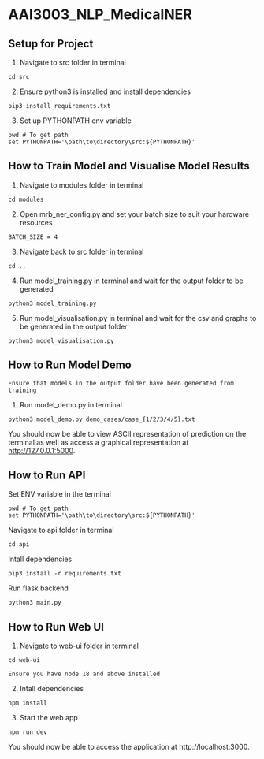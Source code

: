 # AAI3003_NLP_MedicalNER
## Setup for Project
1. Navigate to src folder in terminal
```
cd src
```

2. Ensure python3 is installed and install dependencies
```
pip3 install requirements.txt
```

3. Set up PYTHONPATH env variable
```
pwd # To get path
set PYTHONPATH='\path\to\directory\src:${PYTHONPATH}'
```

## How to Train Model and Visualise Model Results
1. Navigate to modules folder in terminal
```
cd modules
```

2. Open mrb_ner_config.py and set your batch size to suit your hardware resources
```
BATCH_SIZE = 4
```

3. Navigate back to src folder in terminal
```
cd ..
```

4. Run model_training.py in terminal and wait for the output folder to be generated
```
python3 model_training.py
```

5. Run model_visualisation.py in terminal and wait for the csv and graphs to be generated in the output folder
```
python3 model_visualisation.py
```

## How to Run Model Demo
```
Ensure that models in the output folder have been generated from training
```

1. Run model_demo.py in terminal
```
python3 model_demo.py demo_cases/case_{1/2/3/4/5}.txt
```

You should now be able to view ASCII representation of prediction on the terminal as well as 
access a graphical representation at http://127.0.0.1:5000.

## How to Run API

Set ENV variable in the terminal

```
pwd # To get path
set PYTHONPATH='\path\to\directory\src:${PYTHONPATH}'
```

Navigate to api folder in terminal

```
cd api
```

Intall dependencies

```
pip3 install -r requirements.txt
```

Run flask backend

```
python3 main.py
```

## How to Run Web UI
1. Navigate to web-ui folder in terminal

```
cd web-ui
```

```
Ensure you have node 18 and above installed
```

2. Intall dependencies
```
npm install
```

3. Start the web app
```
npm run dev
```

You should now be able to access the application at http://localhost:3000.
